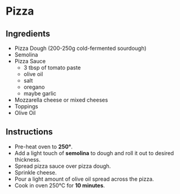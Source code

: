 # Pizza

## Ingredients

- Pizza Dough (200-250g cold-fermented sourdough)
- Semolina
- Pizza Sauce
  - 3 tbsp of tomato paste
  - olive oil
  - salt
  - oregano
  - maybe garlic
- Mozzarella cheese or mixed cheeses
- Toppings
- Olive Oil

## Instructions

- Pre-heat oven to **250°**.
- Add a light touch of **semolina** to dough and roll it out to desired thickness.
- Spread pizza sauce over pizza dough.
- Sprinkle cheese.
- Pour a light amount of olive oil spread across the pizza.
- Cook in oven 250°C for **10 minutes**.
